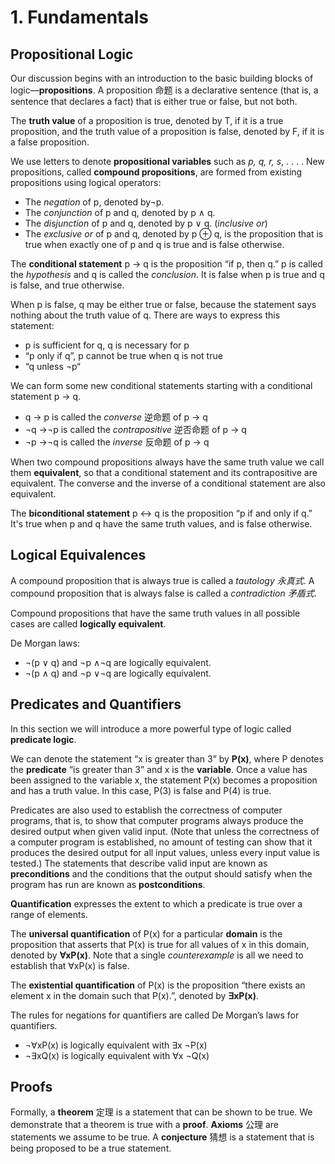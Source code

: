 # 1. Fundamentals

## Propositional Logic

Our discussion begins with an introduction to the basic building blocks of logic—**propositions**. A proposition 命题 is a declarative sentence \(that is, a sentence that declares a fact\) that is either true or false, but not both.

The **truth value** of a proposition is true, denoted by T, if it is a true proposition, and the truth value of a proposition is false, denoted by F, if it is a false proposition.

We use letters to denote **propositional variables** such as _p, q, r, s_, . . . . New propositions, called **compound propositions**, are formed from existing propositions using logical operators:

* The _negation_ of p, denoted by¬p.
* The _conjunction_ of p and q, denoted by p ∧ q.
* The _disjunction_ of p and q, denoted by p ∨ q. \(_inclusive or_\)
* The _exclusive or_ of p and q, denoted by p ⊕ q, is the proposition that is true when exactly one of p and q is true and is false otherwise.

The **conditional statement** p → q is the proposition “if p, then q.” p is called the _hypothesis_ and q is called the _conclusion_. It is false when p is true and q is false, and true otherwise.

When p is false, q may be either true or false, because the statement says nothing about the truth value of q. There are ways to express this statement:

* p is sufficient for q, q is necessary for p
* “p only if q”, p cannot be true when q is not true
* “q unless ¬p“

We can form some new conditional statements starting with a conditional statement p → q.

* q → p is called the _converse_ 逆命题 of p → q
* ¬q →¬p is called the _contrapositive_ 逆否命题 of p → q
* ¬p →¬q is called the _inverse_ 反命题 of p → q

When two compound propositions always have the same truth value we call them **equivalent**, so that a conditional statement and its contrapositive are equivalent. The converse and the inverse of a conditional statement are also equivalent.

The **biconditional statement** p ↔ q is the proposition “p if and only if q.”  It's true when p and q have the same truth values, and is false otherwise.

## Logical Equivalences

A compound proposition that is always true is called a _tautology 永真式_. A compound proposition that is always false is called a _contradiction 矛盾式_.

Compound propositions that have the same truth values in all possible cases are called **logically equivalent**.

De Morgan laws:

* ¬\(p ∨ q\) and ¬p ∧¬q are logically equivalent.
* ¬\(p ∧ q\) and ¬p ∨¬q are logically equivalent.

## Predicates and Quantifiers

In this section we will introduce a more powerful type of logic called **predicate logic**.

We can denote the statement “x is greater than 3” by **P\(x\)**, where P denotes the **predicate** “is greater than 3” and x is the **variable**. Once a value has been assigned to the variable x, the statement P\(x\) becomes a proposition and has a truth value. In this case, P\(3\) is false and P\(4\) is true.

Predicates are also used to establish the correctness of computer programs, that is, to show that computer programs always produce the desired output when given valid input. \(Note that unless the correctness of a computer program is established, no amount of testing can show that it produces the desired output for all input values, unless every input value is tested.\) The statements that describe valid input are known as **preconditions** and the conditions that the output should satisfy when the program has run are known as **postconditions**.

**Quantification** expresses the extent to which a predicate is true over a range of elements. 

The **universal quantification** of P\(x\) for a particular **domain** is the proposition that asserts that P\(x\) is true for all values of x in this domain, denoted by **∀xP\(x\)**. Note that a single _counterexample_ is all we need to establish that ∀xP\(x\) is false.

The **existential quantification** of P\(x\) is the proposition “there exists an element x in the domain such that P\(x\).”, denoted by **∃xP\(x\)**.

The rules for negations for quantifiers are called De Morgan’s laws for quantifiers.

* ¬∀xP\(x\) is logically equivalent with ∃x ¬P\(x\)
* ¬∃xQ\(x\) is logically equivalent with ∀x ¬Q\(x\)

## Proofs

Formally, a **theorem** 定理 is a statement that can be shown to be true. We demonstrate that a theorem is true with a **proof**. **Axioms** 公理 are statements we assume to be true. A **conjecture** 猜想 is a statement that is being proposed to be a true statement.



